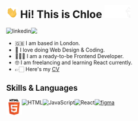 <H1><img src="./assets/wave.webp" height="30px"> Hi! This is Chloe <img src="./assets/cat-greeting.webp" width="70"></H1>


<a href='https://www.linkedin.com/in/chloehy-wong/'><img align='left' alt="linkedin" src="https://raw.githubusercontent.com/rahul-jha98/rahul-jha98/561d474902b59c7429ec22bb73e225696c27b202/assets/linkedin.svg" height='18px'/></a>




![](https://www.codewars.com/users/chloehywong/badges/small)
- 🇬🇧 I am based in London.
- 🤍 I love doing Web Design & Coding.
- 👩🏻‍💻 I am a ready-to-be Frontend Developer.
- 🤓 I am freelancing and learning React currently.
- 👉🏻 Here's my [CV](https://drive.google.com/file/d/1R9Vq1JcH_1Mw36-y_ZCW6DleBT14ZLhv/view?usp=sharing) 

## Skills & Languages
<img align="left" alt="HTML" height ="42px" src="https://raw.githubusercontent.com/github/explore/80688e429a7d4ef2fca1e82350fe8e3517d3494d/topics/html/html.png">
<img align="left" alt="HTML" height ="42px"  src="https://avatars1.githubusercontent.com/u/1517864?s=200&v=4">
<a href="https://developer.mozilla.org/en-US/docs/Web/JavaScript" target="_blank"> <img align="left" alt="JavaScript" height ="42px"  src="https://raw.githubusercontent.com/rahul-jha98/github_readme_icons/main/language_and_tools/square/javascript/javascript.svg"> </a>
<a href="https://reactjs.org/" target="_blank"> <img align="left" alt="React" height ="42px" src="https://raw.githubusercontent.com/rahul-jha98/github_readme_icons/main/language_and_tools/square/react/react.svg"></a>
<a href="https://www.figma.com/" target="_blank"> <img src="https://raw.githubusercontent.com/rahul-jha98/github_readme_icons/main/language_and_tools/square/figma/figma.svg" alt="figma" height='42px'/> </a>





